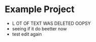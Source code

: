# Example Project

-  L OT OF TEXT WAS DELETED OOPSY
- seeing if it do beetter now
- test edit again
